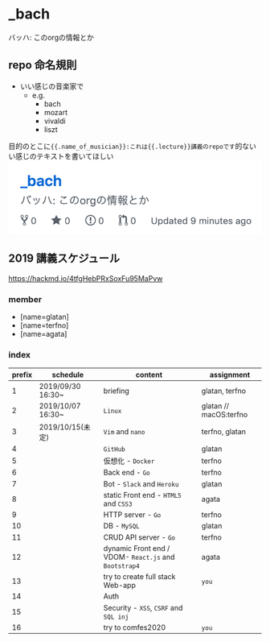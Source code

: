 # _bach
バッハ: このorgの情報とか

## repo 命名規則
* いい感じの音楽家で
  * e.g.
    * bach
    * mozart
    * vivaldi
    * liszt

目的のとこに`{{.name_of_musician}}:これは{{.lecture}}講義のrepoです`的ないい感じのテキストを書いてほしい
![](2019-10-05-17-06-11.png)

## 2019 講義スケジュール
https://hackmd.io/4tfgHebPRxSoxFu95MaPvw

### member
* [name=glatan]
* [name=terfno]
* [name=agata]

### index

| prefix | schedule | content | assignment |
| -------- | -------- | -------- | -------- |
| 1 | 2019/09/30 16:30~ | briefing | glatan, terfno |
| 2 | 2019/10/07 16:30~ | `Linux` | glatan // macOS:terfno |
| 3 | 2019/10/15(未定) | `Vim` and `nano` | terfno, glatan |
| 4 |  | `GitHub` | glatan |
| 5 |  | 仮想化 - `Docker` | terfno |
| 6 |  | Back end - `Go` | terfno |
| 7 |  | Bot - `Slack` and `Heroku` | glatan |
| 8 |  | static Front end - `HTML5` and `CSS3` | agata |
| 9 |  | HTTP server - `Go` | terfno |
| 10 |  | DB - `MySQL` | glatan |
| 11 |  | CRUD API server - `Go` | terfno |
| 12 |  | dynamic Front end / VDOM- `React.js` and `Bootstrap4` | agata |
| 13 |  | try to create full stack Web-app | `you` |
| 14 |  | Auth |  |
| 15 |  | Security - `XSS`, `CSRF` and `SQL inj` |  |
| 16 |  | try to comfes2020 | `you` |

